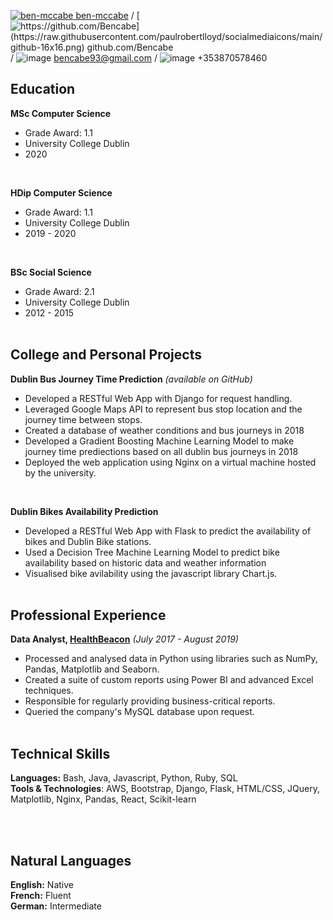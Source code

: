 [![ben-mccabe](https://raw.githubusercontent.com/paulrobertlloyd/socialmediaicons/main/linkedin-16x16.png) ben-mccabe](https://www.linkedin.com/in/ben-mccabe-7a084b141/) / [![https://github.com/Bencabe](https://raw.githubusercontent.com/paulrobertlloyd/socialmediaicons/main/github-16x16.png) github.com/Bencabe](https://github.com/) / ![image](https://icons.iconarchive.com/icons/bokehlicia/pacifica/16/gmail-icon.png) bencabe93@gmail.com / ![image](https://icons.iconarchive.com/icons/icons8/windows-8/16/Mobile-Phone-icon.png) +353870578460


## Education

**MSc Computer Science**
- Grade Award: 1.1
- University College Dublin
- 2020
<br>

**HDip Computer Science**
- Grade Award: 1.1
- University College Dublin
- 2019 - 2020
<br>

**BSc Social Science**
- Grade Award: 2.1
- University College Dublin
- 2012 - 2015
<br><br>


## College and Personal Projects

**Dublin Bus Journey Time Prediction** _(available on GitHub)_

- Developed a RESTful Web App with Django for request handling. 
- Leveraged Google Maps API to represent bus stop location and the journey time between stops.
- Created a database of weather conditions and bus journeys in 2018
- Developed a Gradient Boosting Machine Learning Model to make journey time prediections based on all dublin bus journeys in 2018
- Deployed the web application using Nginx on a virtual machine hosted by the university. 
<br>


**Dublin Bikes Availability Prediction** 

- Developed a RESTful Web App with Flask to predict the availability of bikes and Dublin Bike stations.  
- Used a Decision Tree Machine Learning Model to predict bike availability based on historic data and weather information
- Visualised bike avilability using the javascript library Chart.js.
<br><br>


## Professional Experience 

**Data Analyst, [HealthBeacon](https://healthbeacon.com/)**  _(July 2017 - August 2019)_
- Processed and analysed data in Python using libraries such as NumPy, Pandas, Matplotlib and Seaborn.
- Created a suite of custom reports using Power BI and advanced Excel techniques.
- Responsible for regularly providing business-critical reports.
- Queried the company's MySQL database upon request.
<br><br>

## Technical Skills

**Languages:** Bash, Java, Javascript, Python, Ruby, SQL <br>
**Tools & Technologies**: AWS, Bootstrap, Django, Flask, HTML/CSS, JQuery, Matplotlib, Nginx, Pandas, React, Scikit-learn

<br><br>

## Natural Languages

**English:** Native <br>
**French:** Fluent <br>
**German:** Intermediate <br>
 




